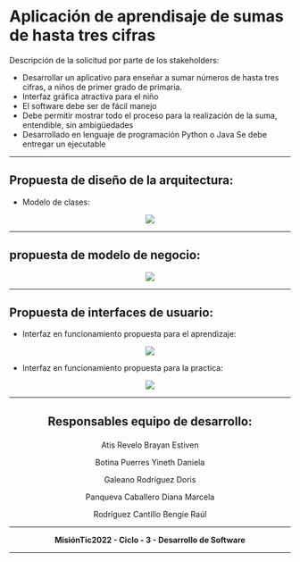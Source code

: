 # Aplicación de aprendisaje de sumas de hasta tres cifras

Descripción de la solicitud por parte de los stakeholders:

- Desarrollar un aplicativo para enseñar a sumar números de hasta tres cifras, a niños de primer grado de primaria.
- Interfaz gráfica atractiva para el niño
- El software debe ser de fácil manejo
- Debe permitir mostrar todo el proceso para la realización de la suma, entendible, sin ambigüedades
- Desarrollado en lenguaje de programación Python o Java
Se debe entregar un ejecutable

---

## Propuesta de diseño de la arquitectura:

- Modelo de clases:

<p align="center">
  <img src="https://github.com/StivenAtis/aplicacion_primaria/blob/main/media/ModelClass.png" />
</p>

---

## propuesta de modelo de negocio:

<p align="center">
  <img src="https://github.com/StivenAtis/aplicacion_primaria/blob/main/media/ModeloDeProcesoDeNegocio.png" />
</p>

---

## Propuesta de interfaces de usuario:

- Interfaz en funcionamiento propuesta para el aprendizaje:

<p align="center">
  <img src="https://github.com/StivenAtis/aplicacion_primaria/blob/main/media/Interfaz_Aprendisaje2-min.gif" />
</p>

- Interfaz en funcionamiento propuesta para la practica:

<p align="center">
  <img src="https://github.com/StivenAtis/aplicacion_primaria/blob/main/media/Interfaz_Practica.gif" />
</p>

---

## <p align=center>Responsables equipo de desarrollo:

<p align=center> Atis Revelo Brayan Estiven </p>
<p align=center> Botina Puerres Yineth Daniela </p>
<p align=center> Galeano Rodríguez Doris </p>
<p align=center> Panqueva Caballero Diana Marcela </p>
<p align=center> Rodríguez Cantillo Bengie Raúl </p>

</p>

---

**<p align=center>
  MisiónTic2022 - Ciclo - 3 - Desarrollo de Software**
</p>

---
